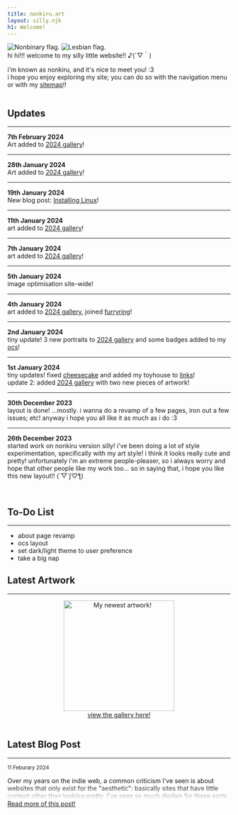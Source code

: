 ```yaml
---
title: nonkiru.art
layout: silly.njk
h1: Welcome!
---
```

<div class="flex">

<div id="home-mobilefix">

<img src="/assets/website/nonbinary.png" alt="Nonbinary flag."> <img src="/assets/website/lesbian.png" alt="Lesbian flag.">
<br>
hi hi!!! welcome to my silly little website!! ♪(´▽｀)

i'm known as nonkiru, and it's nice to meet you! :3
<br>i hope you enjoy exploring my site; you can do so with the navigation menu or with my [sitemap](/sitemap/)!!

<img src="/assets/website/divider.png" alt=""><img src="/assets/website/divider.png" alt=""><img src="/assets/website/divider.png" alt="">

<div class="minibox">

## Updates
---

**7th February 2024**
<br>
Art added to [2024 gallery](/art/2024/)!

---

**28th January 2024**
<br>
Art added to [2024 gallery](/art/2024/)!

---

**19th January 2024**
<br>
New blog post: [Installing Linux](/blog/installing_linux)!

---


**11th January 2024**
<br>
art added to [2024 gallery](/art/2024/)!

---

**7th January 2024**
<br>
art added to [2024 gallery](/art/2024/)!

---

**5th January 2024**
<br>
image optimisation site-wide!

---

**4th January 2024**
<br>
art added to [2024 gallery](/art/2024/), joined [furryring](https://furryring.neocities.org/)!

---

**2nd January 2024**
<br>
tiny update! 3 new portraits to [2024 gallery](/art/2024/) and some badges added to my [ocs](/ocs/)!

---

**1st January 2024**
<br>
tiny updates! fixed [cheesecake](/layouts/cheesecake) and added my toyhouse to [links](/links/)!
<br>update 2: added [2024 gallery](/art/2024/) with two new pieces of artwork!

---

**30th December 2023**
<br>
layout is done! ...mostly. i wanna do a revamp of a few pages, iron out a few issues; etc! anyway i hope you all like it as much as i do :3

---

**26th December 2023**
<br>
started work on nonkiru version silly! i've been doing a lot of style experimentation, specifically with my art style! i think it looks really cute and pretty! unfortunately i'm an extreme people-pleaser, so i always worry and hope that other people like my work too... so in saying that, i hope you like this new layout!! (´▽`ʃ♡ƪ)

</div>

<br>

<div class="minibox">

## To-Do List
---
- about page revamp
- ocs layout
- set dark/light theme to user preference
- take a big nap


</div>

</div>

<div id="home-mobilefix">

## Latest Artwork
---
<div style="text-align: center;">
<a href="/art/" class="imgbutton_small"><img src="/assets/artwork/2024/thank_you_and_i_love_you.webp" class="imgborder" alt="My newest artwork!" style="max-width: 400px; height: 250px;">
<br><a href="/art/">view the gallery here!</a>
</div>

<br>

## Latest Blog Post
---
<div style="height: 5rem; -webkit-mask-image: linear-gradient(180deg, #000 60%, transparent);">

<small>11 Feburary 2024</small>

Over my years on the indie web, a common criticism I've seen is about websites that only exist for the "aesthetic": basically sites that have little content other than looking pretty. I've seen so much disdain for these sorts of sites, and I find it really quite silly.

My question to this critique is: Why are simple sites like these a problem? Personally, I don't see an issue with them at all!


</div>
<a href="/blog/a_simple_site/">Read more of this post!</a>
</div>

</div>

